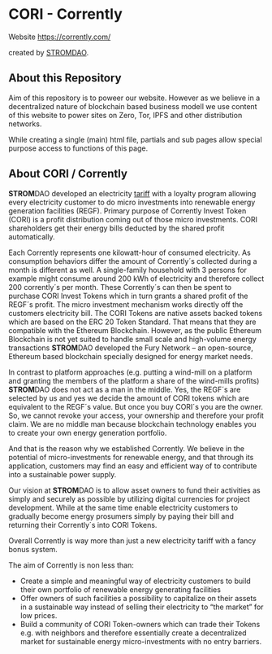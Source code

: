 # CORI - Corrently

Website https://corrently.com/

created by [STROMDAO](https://stromdao.de/).

## About this Repository

Aim of this repository is to poweer our website. However as we believe in a decentralized nature of blockchain based business modell we use content of this website to power sites on Zero, Tor, IPFS and other distribution networks.

While creating a single (main) html file, partials and sub pages allow special purpose access to functions of this page.

## About CORI / Corrently
**STROM**DAO developed an electricity [tariff](https://corrently.de/) with a loyalty program allowing every electricity customer to do micro investments into renewable energy generation facilities (REGF). Primary purpose of Corrently Invest Token (CORI) is a profit distribution coming out of those micro investments. CORI shareholders get their energy bills deducted by the shared profit automatically.

Each Corrently represents one kilowatt-hour of consumed electricity. As consumption behaviors differ the amount of Corrently´s collected during a month is different as well. A single-family household with 3 persons for example might consume around 200 kWh of electricity and therefore collect 200 corrently´s per month. These Corrently´s can then be spent to purchase CORI Invest Tokens which in turn grants a shared profit of the REGF´s profit. The micro investment mechanism works directly off the customers electricity bill. The CORI Tokens are native assets backed tokens which are based on the ERC 20 Token Standard. That means that they are compatible with the Ethereum Blockchain. However, as the public Ethereum Blockchain is not yet suited to handle small scale and high-volume energy transactions **STROM**DAO developed the Fury Network – an open-source, Ethereum based blockchain specially designed for energy market needs.

In contrast to platform approaches (e.g. putting a wind-mill on a platform and granting the members of the platform a share of the wind-mills profits) **STROM**DAO does not act as a man in the middle. Yes, the REGF´s are selected by us and yes we decide the amount of CORI tokens which are equivalent to the REGF´s value. But once you buy CORI´s you are the owner. So, we cannot revoke your access, your ownership and therefore your profit claim. We are no middle man because blockchain technology enables you to create your own energy generation portfolio.

And that is the reason why we established Corrently. We believe in the potential of micro-investments for renewable energy, and that through its application, customers may find an easy and efficient way of to contribute into a sustainable power supply.

Our vision at **STROM**DAO is to allow asset owners to fund their activities as simply and securely as possible by utilizing digital currencies for project development. While at the same time enable electricity customers to gradually become energy prosumers simply by paying their bill and returning their Corrently´s into CORI Tokens.

Overall Corrently is way more than just a new electricity tariff with a fancy bonus system.

The aim of Corrently is non less than:
 - Create a simple and meaningful way of electricity customers to build their own portfolio of renewable energy generating facilities
 - Offer owners of such facilities a possibility to capitalize on their assets in a sustainable way instead of selling their electricity to “the market” for low prices.
  - Build a community of CORI Token-owners which can trade their Tokens e.g. with neighbors and therefore essentially create a decentralized market for sustainable energy micro-investments with no entry barriers.
